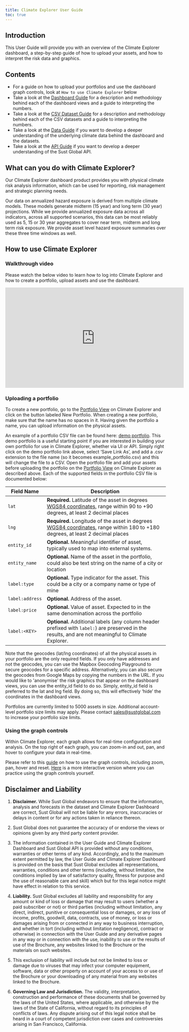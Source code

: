 ```yaml
---
title: Climate Explorer User Guide
toc: true
---
```


## Introduction

This User Guide will provide you with an overview of the Climate Explorer dashboard, a step-by-step guide of how to upload your assets, and how to interpret the risk data and graphics.

## Contents

- For a guide on how to upload your portfolios and use the dashboard graph controls, look at `How to use Climate Explorer` below
- Take a look at the [Dashboard Guide](./dashboardguide.html) for a description and methodology behind each of the dashboard views and a guide to interpreting the numbers.
- Take a look at the [CSV Dataset Guide](./csvdatasetguide.html) for a description and methodology behind each of the CSV datasets and a guide to interpreting the numbers.
- Take a look at the [Data Guide](./dataguide.html) if you want to develop a deeper understanding of the underlying climate data behind the dashboard and the datasets.
- Take a look at the [API Guide](./api.html) if you want to develop a deeper understanding of the Sust Global API.

## What can you do with Climate Explorer?

Our Climate Explorer dashboard product provides you with physical climate risk analysis information, which can be used for reporting, risk management and strategic planning needs.

Our data on annualized hazard exposure is derived from multiple climate models. These models generate midterm (15 year) and long term (30 year) projections. While we provide annualized exposure data across all indicators, across all supported scenarios, this data can be most reliably used as 5, 15 or 30 year aggregates to cover near term, midterm and long term risk exposure. We provide asset level hazard exposure summaries over these three time windows as well.

## How to use Climate Explorer

### Walkthrough video

Please watch the below video to learn how to log into Climate Explorer and how to create a portfolio, upload assets and use the dashboard.

<center>
<iframe width="560" height="315" src="https://www.youtube.com/embed/Q1OsUfyojMk" title="YouTube video player" frameborder="0" allow="accelerometer; autoplay; clipboard-write; encrypted-media; gyroscope; picture-in-picture" allowfullscreen></iframe>
</center>

### Uploading a portfolio

To create a new portfolio, go to the [Portfolio View](https://explorer.sustglobal.io/portfolios/) on Climate Explorer and click on the button labeled New Portfolio. When creating a new portfolio, make sure that the name has no spaces in it. Having given the portfolio a name, you can upload information on the physical assets.

An example of a portfolio CSV file can be found here: [demo portfolio](https://raw.githubusercontent.com/sustglobal/dev-center/master/resources/example_portfolio.csv). This demo portfolio is a useful starting point if you are interested in building your own portfolio for use in Climate Explorer, whether via UI or API. Simply right click on the demo portfolio link above, select ‘Save Link As’, and add a .csv extension to the file name (so it becomes example_portfolio.csv) and this will change the file to a CSV. Open the portfolio file and add your assets before uploading the portfolio on the [Portfolio View](https://explorer.sustglobal.io/portfolios/) on Climate Explorer as described above. Each of the supported fields in the portfolio CSV file is documented below:


| Field Name | Description |
| - | - |
| `lat`           | **Required.** Latitude of the asset in degrees [WGS84 coordinates](https://spatialreference.org/ref/epsg/4326/), range within 90 to +90 degrees, at least 2 decimal places
| `lng`           | **Required.** Longitude of the asset in degrees [WGS84 coordinates](https://spatialreference.org/ref/epsg/4326/), range within 180 to +180 degrees, at least 2 decimal places
| `entity_id`     | **Optional.** Meaningful identifier of asset, typically used to map into external systems.
| `entity_name`   | **Optional.** Name of the asset in the portfolio, could also be text string on the name of a city or location
| `label:type`    | **Optional.** Type indicator for the asset. This could be a city or a company name or type of mine
| `label:address` | **Optional.** Address of the asset.
| `label:price`   | **Optional.** Value of asset. Expected to in the same denomination across the portfolio
| `label:<KEY>`   | **Optional.** Additional labels (any column header prefixed with `label:`) are preserved in the results, and are not meaningful to Climate Explorer.


Note that the geocodes (lat/lng coordinates) of all the physical assets in your portfolio are the only required fields. If you only have addresses and not the geocodes, you can use the Mapbox Geocoding Playground to secure geocodes for a specific address. Alternatively, you can also secure the geocodes from Google Maps by copying the numbers in the URL. 
If you would like to 'anonymise' the risk graphics that appear on the dashboard views, you can use the entity_id field to do so. Simply, entity_id field is preferred to the lat and lng field. By doing so, this will effectively ‘hide’ the coordinates in the dashboard views.

Portfolios are currently limited to 5000 assets in size. Additional account-level portfolio size limits may apply. Please contact sales@sustglobal.com to increase your portfolio size limits.

### Using the graph controls

Within Climate Explorer, each graph allows for real-time configuration and analysis. On the top right of each graph, you can zoom-in and out, pan, and hover to configure your data in real-time.

Please refer to this [guide](https://plotly.com/chart-studio-help/getting-to-know-the-plotly-modebar/) on how to use the graph controls, including zoom, pan, hover and reset. [Here](https://plotly.com/chart-studio-help/zoom-pan-hover-controls/) is a more interactive version where you can practice using the graph controls yourself.

## Disclaimer and Liability

1. **Disclaimer.** While Sust Global endeavors to ensure that the information, analysis and forecasts in the dataset and Climate Explorer Dashboard are correct, Sust Global will not be liable for any errors, inaccuracies or delays in content or for any actions taken in reliance thereon. 

2. Sust Global does not guarantee the accuracy of or endorse the views or opinions given by any third party content provider.

3. The information contained in the User Guide and Climate Explorer Dashboard and Sust Global API is provided without any conditions, warranties or other terms of any kind. Accordingly, and to the maximum extent permitted by law, the User Guide and Climate Explorer Dashboard is provided on the basis that Sust Global excludes all representations, warranties, conditions and other terms (including, without limitation, the conditions implied by law of satisfactory quality, fitness for purpose and the use of reasonable care and skill) which but for this legal notice might have effect in relation to this service.

4. **Liability.** Sust Global excludes all liability and responsibility for any amount or kind of loss or damage that may result to users (whether a paid subscriber or not) or third parties (including without limitation, any direct, indirect, punitive or consequential loss or damages, or any loss of income, profits, goodwill, data, contracts, use of money, or loss or damages arising from or connected in any way to business interruption, and whether in tort (including without limitation negligence), contract or otherwise) in connection with the User Guide and any derivative pages in any way or in connection with the use, inability to use or the results of use of the Brochure, any websites linked to the Brochure or the materials on such websites.

5. This exclusion of liability will include but not be limited to loss or damage due to viruses that may infect your computer equipment, software, data or other property on account of your access to or use of the Brochure or your downloading of any material from any websites linked to the Brochure.

6. **Governing Law and Jurisdiction.** The validity, interpretation, construction and performance of these documents shall be governed by the laws of the United States, where applicable, and otherwise by the laws of the State of California, without regard to its principles of conflicts of laws. Any dispute arising out of this legal notice shall be heard in a court of competent jurisdiction over cases and controversies arising in San Francisco, California. 
